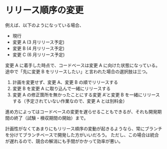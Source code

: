 # リリース順序の変更

例えば、以下のようになっている場合、

- 現行
- 変更 A (3 月リリース予定)
- 変更 B (4 月リリース予定)
- 変更 C (6 月リリース予定)

変更 A に着手した時点で、コードベースは変更 A に向けた状態になっている。
途中で「先に変更 B をリリースしたい」と言われた場合の選択肢は三つ。

1. 計画を変更せず、変更 A、変更 B の順でリリースする
2. 変更 B を変更 A に取り込んで一緒にリリースする
3. 変更 A の修正箇所を無かったことにする変更 A'と変更 B を一緒にリリースする（予定されていない作業なので、変更 A とは別料金）

進め方によってはコードベースの変更を遅らせることもできるが、それも開発期間の終了（試験・検収期間の開始）まで。

計画性がなくてあまりにもリリース順序の変動が起きるようなら、常にブランチを分けてブランチベースで開発した方がいいだろう。
ただし、この場合は統合が遅れるので、競合の解消にも手間がかかって効率が悪い。

